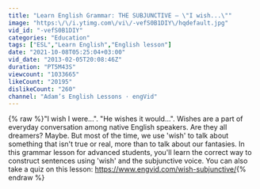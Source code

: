 ```yaml
---
title: "Learn English Grammar: THE SUBJUNCTIVE – \"I wish...\""
image: "https:\/\/i.ytimg.com\/vi\/-vefS0B1DIY\/hqdefault.jpg"
vid_id: "-vefS0B1DIY"
categories: "Education"
tags: ["ESL","Learn English","English lesson"]
date: "2021-10-08T05:25:04+03:00"
vid_date: "2013-02-05T20:08:46Z"
duration: "PT5M43S"
viewcount: "1033665"
likeCount: "20195"
dislikeCount: "260"
channel: "Adam’s English Lessons · engVid"
---
```

{% raw %}&quot;I wish I were...&quot;. &quot;He wishes it would...&quot;. Wishes are a part of everyday conversation among native English speakers. Are they all dreamers? Maybe. But most of the time, we use 'wish' to talk about something that isn't true or real, more than to talk about our fantasies. In this grammar lesson for advanced students, you'll learn the correct way to construct sentences using 'wish' and the subjunctive voice. You can also take a quiz on this lesson: <a rel="nofollow" target="blank" href="https://www.engvid.com/wish-subjunctive/">https://www.engvid.com/wish-subjunctive/</a>{% endraw %}
